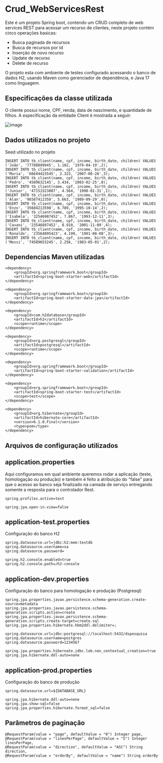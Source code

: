 # Crud_WebServicesRest

Este é um projeto Spring boot, contendo um CRUD completo de web services REST para acessar um recurso de clientes, neste projeto contém cinco operações basicas:

- Busca paginada de recursos
- Busca de recursos por Id
- Inserção de novo recurso
- Update de recurso
- Delete de recurso

O projeto esta com ambiente de testes configurado acessando o banco de dados H2, usando Maven como gerenciador de dependência, e Java 17 como linguagem.

## Especificações da classe utilizada

O cliente possui nome, CPF, renda, data de nascimento, e quantidade de filhos. A especificação da entidade Client é mostrada a seguir:

![image](https://user-images.githubusercontent.com/100853329/173346896-e261750a-65fa-4e98-ab69-71f77495be83.png)

## Dados utilizados no projeto
Seed utilizado no projeto

```
INSERT INTO tb_client(name, cpf, income, birth_date, children) VALUES ('João', '77788899945', 1.182, '1979-04-19',2);
INSERT INTO tb_client(name, cpf, income, birth_date, children) VALUES ('Maria', '66644423545', 2.323, '2007-06-26',3);
INSERT INTO tb_client(name, cpf, income, birth_date, children) VALUES ('Pedro', '4589632145', 3.434, '2003-02-25',0);
INSERT INTO tb_client(name, cpf, income, birth_date, children) VALUES ('Junior', '47151523807', 4.564, '1998-01-31',1);
INSERT INTO tb_client(name, cpf, income, birth_date, children) VALUES ('Alan', '96587412358', 5.663, '1989-09-29',0);
INSERT INTO tb_client(name, cpf, income, birth_date, children) VALUES ('Enzo', '35684213598', 6.789, '1995-10-14',2);
INSERT INTO tb_client(name, cpf, income, birth_date, children) VALUES ('Isabela', '32546987452', 7.867, '1993-12-11',3);
INSERT INTO tb_client(name, cpf, income, birth_date, children) VALUES ('Cavani', '23546897452', 8.910, '2001-11-09',4);
INSERT INTO tb_client(name, cpf, income, birth_date, children) VALUES ('Ronaldo', '23564895423', 4.199, '1991-08-08',3);
INSERT INTO tb_client(name, cpf, income, birth_date, children) VALUES ('Messi', '74589653245', 2.256, '1983-05-01',2);
```

## Dependencias Maven utilizadas

```
<dependency>
	<groupId>org.springframework.boot</groupId>
	<artifactId>spring-boot-starter-web</artifactId>
</dependency>

<dependency>
	<groupId>org.springframework.boot</groupId>
	<artifactId>spring-boot-starter-data-jpa</artifactId>
</dependency>

<dependency>
	<groupId>com.h2database</groupId>
	<artifactId>h2</artifactId>
	<scope>runtime</scope>
</dependency>

<dependency>
	<groupId>org.postgresql</groupId>
	<artifactId>postgresql</artifactId>
	<scope>runtime</scope>
</dependency>

<dependency>
	<groupId>org.springframework.boot</groupId>
	<artifactId>spring-boot-starter-validation</artifactId>
</dependency>

<dependency>
	<groupId>org.springframework.boot</groupId>
	<artifactId>spring-boot-starter-test</artifactId>
	<scope>test</scope>
</dependency>

<dependency>
	<groupId>org.hibernate</groupId>
	<artifactId>hibernate-core</artifactId>
	<version>6.1.0.Final</version>
	<type>pom</type>
</dependency>
```
## Arquivos de configuração utilizados
## application.properties
Aqui configuramos em qual ambiente queremos rodar a aplicação (teste, homologação ou produção) e também é feito a atribuição do "false" para que o acesso ao banco seja finalizado na camada de serviço entregando somente a resposta para o controlador Rest.
```
spring.profiles.active=test

spring.jpa.open-in-view=false
```
## application-test.properties
Configuração do banco H2
```
spring.datasource.url=jdbc:h2:mem:testdb
spring.datasource.username=sa
spring.datasource.password=

spring.h2.console.enabled=true
spring.h2.console.path=/h2-console
```
## application-dev.properties
Configuração do banco para homologação e produção (Postgresql)
```
spring.jpa.properties.javax.persistence.schema-generation.create-source=metadata
spring.jpa.properties.javax.persistence.schema-generation.scripts.action=create
spring.jpa.properties.javax.persistence.schema-generation.scripts.create-target=create.sql
spring.jpa.properties.hibernate.hbm2ddl.delimiter=;

spring.datasource.url=jdbc:postgresql://localhost:5432/dspesquisa
spring.datasource.username=postgres
spring.datasource.password=1234567

spring.jpa.properties.hibernate.jdbc.lob.non_contextual_creation=true
spring.jpa.hibernate.ddl-auto=none
```
## application-prod.properties
Configuração do banco de produção

```
spring.datasource.url=${DATABASE_URL}

spring.jpa.hibernate.ddl-auto=none
spring.jpa.show-sql=false
spring.jpa.properties.hibernate.format_sql=false
```
## Parâmetros de paginação
```
@RequestParam(value = "page", defaultValue = "0") Integer page,
@RequestParam(value = "linesPerPage", defaultValue = "5") Integer linesPerPage,
@RequestParam(value = "direction", defaultValue = "ASC") String direction,
@RequestParam(value = "orderBy", defaultValue = "name") String orderBy
```
